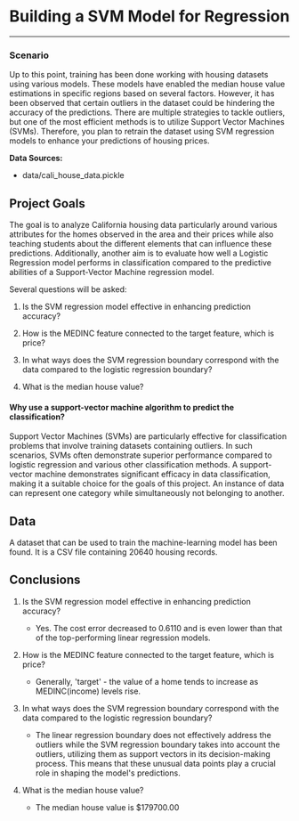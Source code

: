 # Building a SVM Model for Regression

---

### Scenario
Up to this point, training has been done working with housing datasets using various models. These models have enabled the median house value estimations in specific regions based on several factors. However, it has been observed that certain outliers in the dataset could be hindering the accuracy of the predictions. There are multiple strategies to tackle outliers, but one of the most efficient methods is to utilize Support Vector Machines (SVMs). Therefore, you plan to retrain the dataset using SVM regression models to enhance your predictions of housing prices.


**Data Sources:**

- data/cali_house_data.pickle

## Project Goals
The goal is to analyze California housing data particularly around various attributes for the homes observed in the area and their prices while also teaching students about the different elements that can influence these predictions. Additionally, another aim is to evaluate how well a Logistic Regression model performs in classification compared to the predictive abilities of a Support-Vector Machine regression model.

Several questions will be asked:

1. Is the SVM regression model effective in enhancing prediction accuracy?

2. How is the MEDINC feature connected to the target feature, which is price?

3. In what ways does the SVM regression boundary correspond with the data compared to the logistic regression boundary?

4. What is the median house value?





#### Why use a support-vector machine algorithm to predict the classification?
Support Vector Machines (SVMs) are particularly effective for classification problems that involve training datasets containing outliers. In such scenarios, SVMs often demonstrate superior performance compared to logistic regression and various other classification methods.  A support-vector machine demonstrates significant efficacy in data classification, making it a suitable choice for the goals of this project. An instance of data can represent one category while simultaneously not belonging to another.


## Data
A dataset that can be used to train the machine-learning model has been found. It is a CSV file containing 20640 housing records. 


## Conclusions
1. Is the SVM regression model effective in enhancing prediction accuracy?
    - Yes. The cost error decreased to 0.6110 and is even lower than that of the top-performing linear regression models.

2. How is the MEDINC feature connected to the target feature, which is price?
    - Generally, 'target' - the value of a home tends to increase as MEDINC(income) levels rise. 
3. In what ways does the SVM regression boundary correspond with the data compared to the logistic regression boundary? 
    - The linear regression boundary does not effectively address the outliers while the SVM regression boundary takes into account the outliers, utilizing them as support vectors in its decision-making process. This means that these unusual data points play a crucial role in shaping the model's predictions.
4. What is the median house value?
    - The median house value is $179700.00 